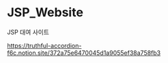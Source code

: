 # JSP_Website
JSP 대여 사이트

https://truthful-accordion-f6c.notion.site/372a75e6470045d1a9055ef38a758fb3
